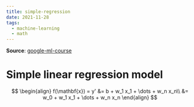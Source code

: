 ```yaml
---
title: simple-regression
date: 2021-11-28
tags:
  - machine-learning
  - math
---
```


**Source**: [google-ml-course](bibliography/google-ml-course.md)


# Simple linear regression model
$$
\begin{align}
f(\mathbf{x}) = y' &= b + w_1 x_1 + \dots + w_n x_n\\
&= w_0 + w_1 x_1 + \dots + w_n x_n
\end{align}
$$

